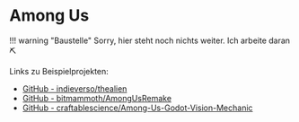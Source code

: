 # Among Us

!!! warning "Baustelle"
    Sorry, hier steht noch nichts weiter. Ich arbeite daran ⛏

Links zu Beispielprojekten:

- [GitHub - indieverso/thealien](https://github.com/indieverso/thealien)
- [GitHub - bitmammoth/AmongUsRemake](https://github.com/bitmammoth/AmongUsRemake)
- [GitHub - craftablescience/Among-Us-Godot-Vision-Mechanic](https://github.com/craftablescience/Among-Us-Godot-Vision-Mechanic)

